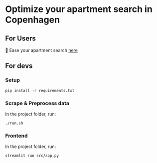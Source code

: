 # Optimize your apartment search in Copenhagen

## For Users

🚀 Ease your apartment search [here](https://tzikos-findapartmentcph-srcapp-03soqq.streamlit.app/)

## For devs

### Setup

`pip install -r requirements.txt`

### Scrape & Preprocess data

In the project folder, run:

`./run.sh`

### Frontend

In the project folder, run:

`streamlit run src/app.py`